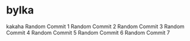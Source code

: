 # bylka
kakaha
Random Commit 1
Random Commit 2
Random Commit 3
Random Commit 4
Random Commit 5
Random Commit 6
Random Commit 7
